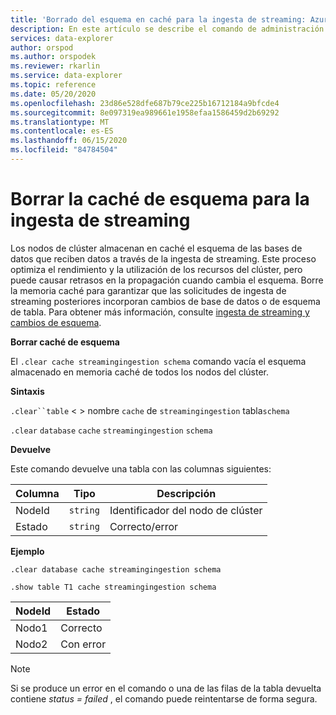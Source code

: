 ```yaml
---
title: 'Borrado del esquema en caché para la ingesta de streaming: Azure Explorador de datos'
description: En este artículo se describe el comando de administración para borrar esquemas de base de datos en caché en Azure Explorador de datos.
services: data-explorer
author: orspod
ms.author: orspodek
ms.reviewer: rkarlin
ms.service: data-explorer
ms.topic: reference
ms.date: 05/20/2020
ms.openlocfilehash: 23d86e528dfe687b79ce225b16712184a9bfcde4
ms.sourcegitcommit: 8e097319ea989661e1958efaa1586459d2b69292
ms.translationtype: MT
ms.contentlocale: es-ES
ms.lasthandoff: 06/15/2020
ms.locfileid: "84784504"
---
```

# <a name="clear-schema-cache-for-streaming-ingestion"></a>Borrar la caché de esquema para la ingesta de streaming

Los nodos de clúster almacenan en caché el esquema de las bases de datos que reciben datos a través de la ingesta de streaming. Este proceso optimiza el rendimiento y la utilización de los recursos del clúster, pero puede causar retrasos en la propagación cuando cambia el esquema.
Borre la memoria caché para garantizar que las solicitudes de ingesta de streaming posteriores incorporan cambios de base de datos o de esquema de tabla.
Para obtener más información, consulte [ingesta de streaming y cambios de esquema](streaming-ingestion-schema-changes.md).

**Borrar caché de esquema**

El `.clear cache streamingingestion schema` comando vacía el esquema almacenado en memoria caché de todos los nodos del clúster.

**Sintaxis**

`.clear``table` &lt; &gt; nombre `cache` de `streamingingestion` tabla`schema`

`.clear` `database` `cache` `streamingingestion` `schema`

**Devuelve**

Este comando devuelve una tabla con las columnas siguientes:

|Columna    |Tipo    |Descripción
|---|---|---
|NodeId|`string`|Identificador del nodo de clúster
|Estado|`string`|Correcto/error

**Ejemplo**

```kusto
.clear database cache streamingingestion schema

.show table T1 cache streamingingestion schema
```

|NodeId|Estado|
|---|---|
|Nodo1|Correcto
|Nodo2|Con error

> [!NOTE]
> Si se produce un error en el comando o una de las filas de la tabla devuelta contiene *status = failed* , el comando puede reintentarse de forma segura.
